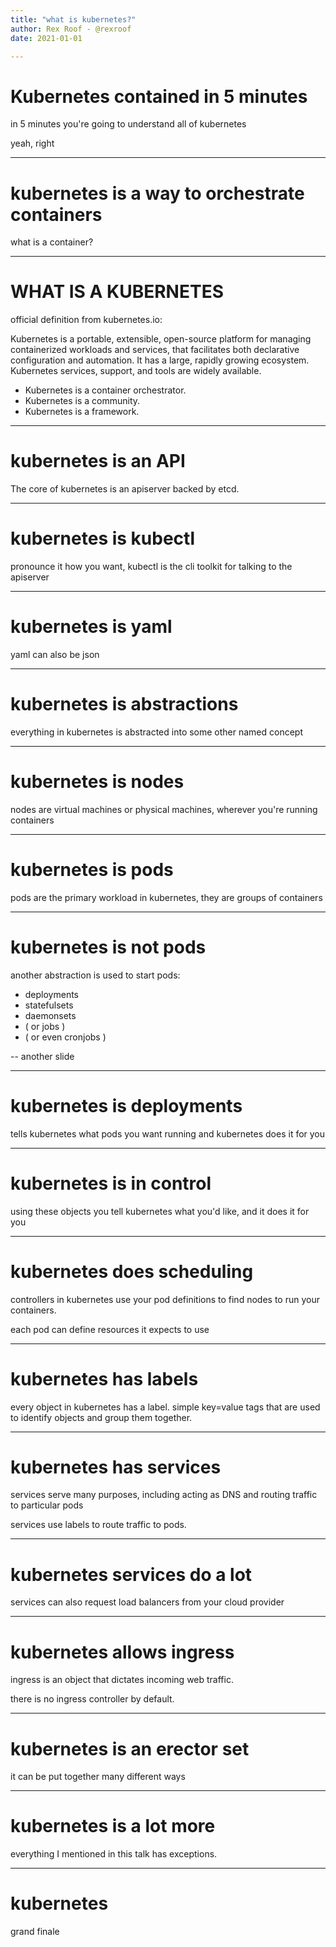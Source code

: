```yaml
---
title: "what is kubernetes?"
author: Rex Roof - @rexroof
date: 2021-01-01

---
```

# Kubernetes contained in 5 minutes

in 5 minutes you're going to understand all of kubernetes

yeah, right

---
# kubernetes is a way to orchestrate containers

what is a container?

---
# WHAT IS A KUBERNETES

official definition from kubernetes.io:

Kubernetes is a portable, extensible, open-source platform for managing containerized workloads and services, that facilitates both declarative configuration and automation. It has a large, rapidly growing ecosystem. Kubernetes services, support, and tools are widely available.

* Kubernetes is a container orchestrator.
* Kubernetes is a community.
* Kubernetes is a framework.

---
# kubernetes is an API 

The core of kubernetes is an apiserver backed by etcd.

---

# kubernetes is kubectl

pronounce it how you want, kubectl is the cli toolkit for talking to the apiserver

---

# kubernetes is yaml

yaml can also be json

---

# kubernetes is abstractions

everything in kubernetes is abstracted into some other named concept

---
# kubernetes is nodes

nodes are virtual machines or physical machines, wherever you're running containers

--- 
# kubernetes is pods

pods are the primary workload in kubernetes, they are groups of containers

---
# kubernetes is not pods

another abstraction is used to start pods:
- deployments 
- statefulsets 
- daemonsets 
- ( or jobs )
- ( or even cronjobs )

-- another slide

---
# kubernetes is deployments

tells kubernetes what pods you want running and kubernetes does it for you


---
# kubernetes is in control

using these objects you tell kubernetes what you'd like, and it does it for you

---
# kubernetes does scheduling

controllers in kubernetes use your pod definitions to find nodes to run your containers. 

each pod can define resources it expects to use

---
# kubernetes has labels

every object in kubernetes has a label. 
simple key=value tags that are used to identify objects and group them together.

---
# kubernetes has services

services serve many purposes, including acting as DNS and routing traffic to particular pods

services use labels to route traffic to pods.


---
# kubernetes services do a lot

services can also request load balancers from your cloud provider

---
# kubernetes allows ingress 

ingress is an object that dictates incoming web traffic.

there is no ingress controller by default.


---
# kubernetes is an erector set


it can be put together many different ways

---
# kubernetes is a lot more

everything I mentioned in this talk has exceptions.

---
# kubernetes

grand finale

